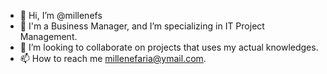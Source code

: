 - 👋 Hi, I’m @millenefs
- 💞️ I'm a Business Manager, and I’m specializing in IT Project Management.
- 💞️ I’m looking to collaborate on projects that uses my actual knowledges.
- 📫 How to reach me millenefaria@ymail.com.

<!---
millenefs/millenefs is a ✨ special ✨ repository because its `README.md` (this file) appears on your GitHub profile.
You can click the Preview link to take a look at your changes.
--->
